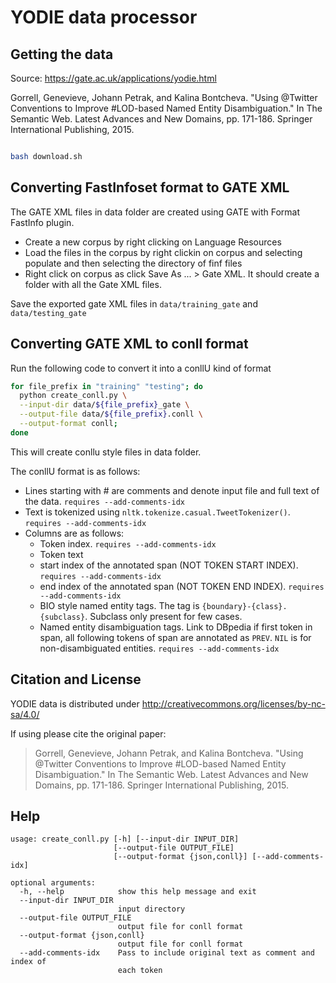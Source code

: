 # YODIE data processor

## Getting the data
Source: https://gate.ac.uk/applications/yodie.html

Gorrell, Genevieve, Johann Petrak, and Kalina Bontcheva. "Using @Twitter Conventions to Improve #LOD-based Named Entity Disambiguation." In The Semantic Web. Latest Advances and New Domains, pp. 171-186. Springer International Publishing, 2015.

```bash

bash download.sh
```

## Converting FastInfoset format to GATE XML

The GATE XML files in data folder are created using GATE with Format FastInfo plugin. 
* Create a new corpus by right clicking on Language Resources
* Load the files in the corpus by right clickin on corpus and selecting populate and then selecting the directory of finf files
* Right click on corpus as click Save As ... > Gate XML. It should create a folder with all the Gate XML files. 


Save the exported gate XML files in `data/training_gate` and `data/testing_gate`


## Converting GATE XML to conll format

Run the following code to convert it into a conllU kind of format

```bash
for file_prefix in "training" "testing"; do
  python create_conll.py \
  --input-dir data/${file_prefix}_gate \
  --output-file data/${file_prefix}.conll \
  --output-format conll;
done
```

This will create conllu style files in data folder. 

The conllU format is as follows:

* Lines starting with # are comments and denote input file and full text of the data. `requires --add-comments-idx`
* Text is tokenized using `nltk.tokenize.casual.TweetTokenizer()`. `requires --add-comments-idx`
* Columns are as follows:
  - Token index. `requires --add-comments-idx`
  - Token text
  - start index of the annotated span (NOT TOKEN START INDEX). `requires --add-comments-idx`
  - end index of the annotated span (NOT TOKEN END INDEX). `requires --add-comments-idx`
  - BIO style named entity tags. The tag is `{boundary}-{class}.{subclass}`. Subclass only present for few cases. 
  - Named entity disambiguation tags. Link to DBpedia if first token in span, all following tokens of span are annotated as `PREV`. `NIL` is for non-disambiguated entities. `requires --add-comments-idx`

## Citation and License

YODIE data is distributed under http://creativecommons.org/licenses/by-nc-sa/4.0/

If using please cite the original paper: 

> Gorrell, Genevieve, Johann Petrak, and Kalina Bontcheva. "Using @Twitter Conventions to Improve #LOD-based Named Entity Disambiguation." In The Semantic Web. Latest Advances and New Domains, pp. 171-186. Springer International Publishing, 2015.

## Help

```
usage: create_conll.py [-h] [--input-dir INPUT_DIR]
                       [--output-file OUTPUT_FILE]
                       [--output-format {json,conll}] [--add-comments-idx]

optional arguments:
  -h, --help            show this help message and exit
  --input-dir INPUT_DIR
                        input directory
  --output-file OUTPUT_FILE
                        output file for conll format
  --output-format {json,conll}
                        output file for conll format
  --add-comments-idx    Pass to include original text as comment and index of
                        each token
```
